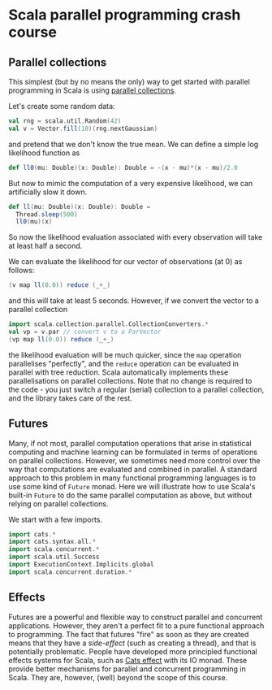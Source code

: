 # Scala parallel programming crash course

## Parallel collections

This simplest (but by no means the only) way to get started with parallel programming in Scala is using [parallel collections](https://docs.scala-lang.org/overviews/parallel-collections/overview.html).

Let's create some random data:
```scala mdoc
val rng = scala.util.Random(42)
val v = Vector.fill(10)(rng.nextGaussian)
```
and pretend that we don't know the true mean. We can define a simple log likelihood function as
```scala mdoc
def ll0(mu: Double)(x: Double): Double = -(x - mu)*(x - mu)/2.0
```
But now to mimic the computation of a very expensive likelihood, we can artificially slow it down.
```scala mdoc
def ll(mu: Double)(x: Double): Double =
  Thread.sleep(500)
  ll0(mu)(x)
```
So now the likelihood evaluation associated with every observation will take at least half a second.

We can evaluate the likelihood for our vector of observations (at 0) as follows:
```scala mdoc
(v map ll(0.0)) reduce (_+_)
```
and this will take at least 5 seconds. However, if we convert the vector to a parallel collection
```scala mdoc
import scala.collection.parallel.CollectionConverters.*
val vp = v.par // convert v to a ParVector
(vp map ll(0.0)) reduce (_+_)
```
the likelihood evaluation will be much quicker, since the `map` operation parallelises "perfectly", and the `reduce` operation can be evaluated in parallel with tree reduction. Scala automatically implements these parallelisations on parallel collections. Note that no change is required to the code - you just switch a regular (serial) collection to a parallel collection, and the library takes care of the rest.


## Futures

Many, if not most, parallel computation operations that arise in statistical computing and machine learning can be formulated in terms of operations on parallel collections. However, we sometimes need more control over the way that computations are evaluated and combined in parallel. A standard approach to this problem in many functional programming languages is to use some kind of `Future` monad. Here we will illustrate how to use Scala's built-in `Future` to do the same parallel computation as above, but without relying on parallel collections.

We start with a few imports.
```scala mdoc
import cats.*
import cats.syntax.all.*
import scala.concurrent.*
import scala.util.Success
import ExecutionContext.Implicits.global
import scala.concurrent.duration.*
```




## Effects

Futures are a powerful and flexible way to construct parallel and concurrent applications. However, they aren't a perfect fit to a pure functional approach to programming. The fact that futures "fire" as soon as they are created means that they have a *side-effect* (such as creating a thread), and that is potentially problematic. People have developed more principled functional effects systems for Scala, such as [Cats effect](https://typelevel.org/cats-effect/) with its IO monad. These provide better mechanisms for parallel and concurrent programming in Scala. They are, however, (well) beyond the scope of this course. 

